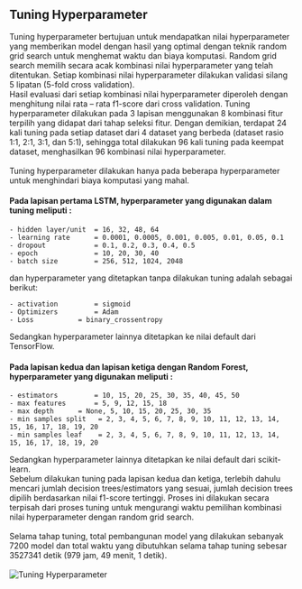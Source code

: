 ## Tuning Hyperparameter
Tuning hyperparameter bertujuan untuk mendapatkan nilai hyperparameter yang memberikan model dengan hasil yang optimal dengan teknik random grid search untuk menghemat waktu dan biaya komputasi. Random grid search memilih secara acak kombinasi nilai hyperparameter yang telah ditentukan. Setiap kombinasi nilai hyperparameter dilakukan validasi silang 5 lipatan (5-fold cross validation).\
Hasil evaluasi dari setiap kombinasi nilai hyperparameter diperoleh dengan menghitung nilai rata – rata  f1-score dari cross validation. Tuning hyperparameter dilakukan pada 3 lapisan menggunakan 8 kombinasi fitur terpilih yang didapat dari tahap seleksi fitur. Dengan demikian, terdapat 24 kali tuning pada setiap dataset dari 4 dataset yang berbeda (dataset rasio 1:1, 2:1, 3:1, dan 5:1), sehingga total dilakukan 96 kali tuning pada keempat dataset, menghasilkan 96 kombinasi nilai hyperparameter.\
\
Tuning hyperparameter dilakukan hanya pada beberapa hyperparameter untuk menghindari biaya komputasi yang mahal. 
#### Pada lapisan pertama LSTM, hyperparameter yang digunakan dalam tuning meliputi :
```
- hidden layer/unit  = 16, 32, 48, 64
- learning rate      = 0.0001, 0.0005, 0.001, 0.005, 0.01, 0.05, 0.1
- dropout            = 0.1, 0.2, 0.3, 0.4, 0.5
- epoch              = 10, 20, 30, 40
- batch size         = 256, 512, 1024, 2048
```
dan hyperparameter yang ditetapkan tanpa dilakukan tuning adalah sebagai berikut:
```
- activation	     = sigmoid
- Optimizers	     = Adam
- Loss		     = binary_crossentropy
```
Sedangkan hyperparameter lainnya ditetapkan ke nilai default dari TensorFlow.
#### Pada lapisan kedua dan lapisan ketiga dengan Random Forest, hyperparameter yang digunakan meliputi :
```
- estimators 	     = 10, 15, 20, 25, 30, 35, 40, 45, 50
- max features	     = 5, 9, 12, 15, 18
- max depth	     = None, 5, 10, 15, 20, 25, 30, 35
- min samples split   = 2, 3, 4, 5, 6, 7, 8, 9, 10, 11, 12, 13, 14, 15, 16, 17, 18, 19, 20
- min samples leaf    = 2, 3, 4, 5, 6, 7, 8, 9, 10, 11, 12, 13, 14, 15, 16, 17, 18, 19, 20
```
Sedangkan hyperparameter lainnya ditetapkan ke nilai default dari scikit-learn.\
Sebelum dilakukan tuning pada lapisan kedua dan ketiga, terlebih dahulu mencari jumlah decision trees/estimators yang sesuai, jumlah decision trees dipilih berdasarkan nilai f1-score tertinggi. Proses ini dilakukan secara terpisah dari proses tuning untuk mengurangi waktu pemilihan kombinasi nilai hyperparameter dengan random grid search.\
\
Selama tahap tuning, total pembangunan model yang dilakukan sebanyak 7200 model dan total waktu yang dibutuhkan selama tahap tuning sebesar 3527341 detik (979 jam, 49 menit, 1 detik).\
\
 ![Tuning Hyperparameter](https://github.com/fando-tek/Hybrid-learning-IDS/assets/81504312/093decc0-fbb5-4f0f-aff1-f75fabf13a0f)

